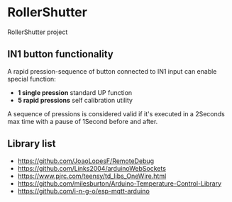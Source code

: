 # RollerShutter

RollerShutter project


## IN1 button functionality

A rapid pression-sequence of button connected to IN1 input can enable special function:
* **1 single pression** standard UP function
* **5 rapid pressions** self calibration utility


A sequence of pressions is considered valid if it's executed in a 2Seconds max time with a pause of 1Second before and after.


## Library list
* https://github.com/JoaoLopesF/RemoteDebug
* https://github.com/Links2004/arduinoWebSockets
* https://www.pjrc.com/teensy/td_libs_OneWire.html
* https://github.com/milesburton/Arduino-Temperature-Control-Library
* https://github.com/i-n-g-o/esp-mqtt-arduino





